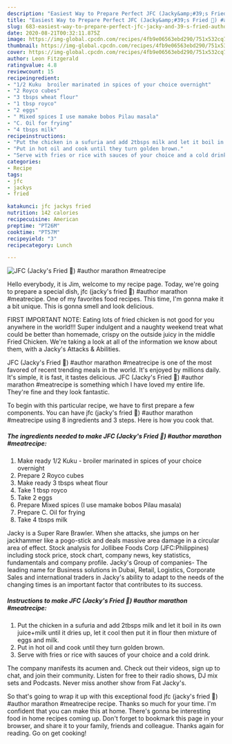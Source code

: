 ```yaml
---
description: "Easiest Way to Prepare Perfect JFC (Jacky&amp;#39;s Fried 🐔) #author marathon #meatrecipe"
title: "Easiest Way to Prepare Perfect JFC (Jacky&amp;#39;s Fried 🐔) #author marathon #meatrecipe"
slug: 683-easiest-way-to-prepare-perfect-jfc-jacky-and-39-s-fried-author-marathon-meatrecipe
date: 2020-08-21T00:32:11.875Z
image: https://img-global.cpcdn.com/recipes/4fb9e06563ebd290/751x532cq70/jfc-jackys-fried-🐔-author-marathon-meatrecipe-recipe-main-photo.jpg
thumbnail: https://img-global.cpcdn.com/recipes/4fb9e06563ebd290/751x532cq70/jfc-jackys-fried-🐔-author-marathon-meatrecipe-recipe-main-photo.jpg
cover: https://img-global.cpcdn.com/recipes/4fb9e06563ebd290/751x532cq70/jfc-jackys-fried-🐔-author-marathon-meatrecipe-recipe-main-photo.jpg
author: Leon Fitzgerald
ratingvalue: 4.8
reviewcount: 15
recipeingredient:
- "1/2 Kuku  broiler marinated in spices of your choice overnight"
- "2 Royco cubes"
- "3 tbsps wheat flour"
- "1 tbsp royco"
- "2 eggs"
- " Mixed spices I use mamake bobos Pilau masala"
- "C. Oil for frying"
- "4 tbsps milk"
recipeinstructions:
- "Put the chicken in a sufuria and add 2tbsps milk and let it boil in its own juice+milk until it dries up, let it cool then put it in flour then mixture of eggs and milk."
- "Put in hot oil and cook until they turn golden brown."
- "Serve with fries or rice with sauces of your choice and a cold drink."
categories:
- Recipe
tags:
- jfc
- jackys
- fried

katakunci: jfc jackys fried 
nutrition: 142 calories
recipecuisine: American
preptime: "PT26M"
cooktime: "PT57M"
recipeyield: "3"
recipecategory: Lunch

---
```



![JFC (Jacky&#39;s Fried 🐔) #author marathon #meatrecipe](https://img-global.cpcdn.com/recipes/4fb9e06563ebd290/751x532cq70/jfc-jackys-fried-🐔-author-marathon-meatrecipe-recipe-main-photo.jpg)

Hello everybody, it is Jim, welcome to my recipe page. Today, we're going to prepare a special dish, jfc (jacky&#39;s fried 🐔) #author marathon #meatrecipe. One of my favorites food recipes. This time, I'm gonna make it a bit unique. This is gonna smell and look delicious.

FIRST IMPORTANT NOTE: Eating lots of fried chicken is not good for you anywhere in the world!!! Super indulgent and a naughty weekend treat what could be better than homemade, crispy on the outside juicy in the middle Fried Chicken. We&#39;re taking a look at all of the information we know about them, with a Jacky&#39;s Attacks &amp; Abilities.

JFC (Jacky&#39;s Fried 🐔) #author marathon #meatrecipe is one of the most favored of recent trending meals in the world. It's enjoyed by millions daily. It's simple, it is fast, it tastes delicious. JFC (Jacky&#39;s Fried 🐔) #author marathon #meatrecipe is something which I have loved my entire life. They're fine and they look fantastic.


To begin with this particular recipe, we have to first prepare a few components. You can have jfc (jacky&#39;s fried 🐔) #author marathon #meatrecipe using 8 ingredients and 3 steps. Here is how you cook that.

<!--inarticleads1-->

##### The ingredients needed to make JFC (Jacky&#39;s Fried 🐔) #author marathon #meatrecipe:

1. Make ready 1/2 Kuku - broiler marinated in spices of your choice overnight
1. Prepare 2 Royco cubes
1. Make ready 3 tbsps wheat flour
1. Take 1 tbsp royco
1. Take 2 eggs
1. Prepare  Mixed spices (I use mamake bobos Pilau masala)
1. Prepare C. Oil for frying
1. Take 4 tbsps milk


Jacky is a Super Rare Brawler. When she attacks, she jumps on her jackhammer like a pogo-stick and deals massive area damage in a circular area of effect. Stock analysis for Jollibee Foods Corp (JFC:Philippines) including stock price, stock chart, company news, key statistics, fundamentals and company profile. Jacky&#39;s Group of companies- The leading name for Business solutions in Dubai, Retail, Logistics, Corporate Sales and international traders in Jacky&#39;s ability to adapt to the needs of the changing times is an important factor that contributes to its success. 

<!--inarticleads2-->

##### Instructions to make JFC (Jacky&#39;s Fried 🐔) #author marathon #meatrecipe:

1. Put the chicken in a sufuria and add 2tbsps milk and let it boil in its own juice+milk until it dries up, let it cool then put it in flour then mixture of eggs and milk.
1. Put in hot oil and cook until they turn golden brown.
1. Serve with fries or rice with sauces of your choice and a cold drink.


The company manifests its acumen and. Check out their videos, sign up to chat, and join their community. Listen for free to their radio shows, DJ mix sets and Podcasts. Never miss another show from Fat Jacky&#39;s. 

So that's going to wrap it up with this exceptional food jfc (jacky&#39;s fried 🐔) #author marathon #meatrecipe recipe. Thanks so much for your time. I'm confident that you can make this at home. There's gonna be interesting food in home recipes coming up. Don't forget to bookmark this page in your browser, and share it to your family, friends and colleague. Thanks again for reading. Go on get cooking!
